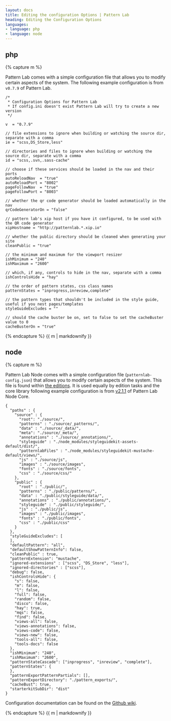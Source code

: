 ```yaml
---
layout: docs
title: Editing the configuration Options | Pattern Lab
heading: Editing the Configuration Options
languages:
- language: php
- language: node
---
```


<!--- start php -->

<div class="tabs__panel" id="php">
<h2 class="language-title">php</h2>

{% capture m %}

Pattern Lab comes with a simple configuration file that allows you to modify certain aspects of the system. The following example configuration is from `v0.7.9` of Pattern Lab.

```
/*
 * Configuration Options for Pattern Lab
 * If config.ini doesn't exist Pattern Lab will try to create a new version
 */

v  = "0.7.9"

// file extensions to ignore when building or watching the source dir, separate with a comma
ie = "scss,DS_Store,less"

// directories and files to ignore when building or watching the source dir, separate with a comma
id = "scss,.svn,.sass-cache"

// choose if these services should be loaded in the nav and their ports
autoReloadNav  = "true"
autoReloadPort = "8002"
pageFollowNav  = "true"
pageFollowPort = "8003"

// whether the qr code generator should be loaded automatically in the nav
qrCodeGeneratorOn = "false"

// pattern lab's xip host if you have it configured, to be used with the QR code generator
xipHostname = "http://patternlab.*.xip.io"

// whether the public directory should be cleaned when generating your site
cleanPublic = "true"

// the minimum and maximum for the viewport resizer
ishMinimum = "240"
ishMaximum = "2600"

// which, if any, controls to hide in the nav, separate with a comma
ishControlsHide = "hay"

// the order of pattern states, css class names
patternStates = "inprogress,inreview,complete"

// the pattern types that shouldn't be included in the style guide, useful if you nest pages/templates
styleGuideExcludes = ""

// should the cache buster be on, set to false to set the cacheBuster value to 0
cacheBusterOn = "true"
```

{% endcapture %}
{{ m | markdownify }}

</div>

<!--- end php -->


<!--- start node -->

<div class="tabs__panel" id="node">
<h2 class="language-title">node</h2>

{% capture m %}

Pattern Lab Node comes with a simple configuration file (`patternlab-config.json`) that allows you to modify certain aspects of the system. This file is found within [the editions](https://github.com/pattern-lab?utf8=%E2%9C%93&query=edition-node). It is used equally by edition tasks and the core library following example configuration is from [v2.1.1](https://github.com/pattern-lab/patternlab-node/releases/tag/v2.1.1) of Pattern Lab Node Core.

```
{
  "paths" : {
    "source" : {
      "root": "./source/",
      "patterns" : "./source/_patterns/",
      "data" : "./source/_data/",
      "meta": "./source/_meta/",
      "annotations" : "./source/_annotations/",
      "styleguide" : "./node_modules/styleguidekit-assets-default/dist/",
      "patternlabFiles" : "./node_modules/styleguidekit-mustache-default/views/",
      "js" : "./source/js",
      "images" : "./source/images",
      "fonts" : "./source/fonts",
      "css" : "./source/css/"
    },
    "public" : {
      "root" : "./public/",
      "patterns" : "./public/patterns/",
      "data" : "./public/styleguide/data/",
      "annotations" : "./public/annotations/",
      "styleguide" : "./public/styleguide/",
      "js" : "./public/js",
      "images" : "./public/images",
      "fonts" : "./public/fonts",
      "css" : "./public/css"
    }
  },
  "styleGuideExcludes": [
  ],
  "defaultPattern": "all",
  "defaultShowPatternInfo": false,
  "cleanPublic" : true,
  "patternExtension": "mustache",
  "ignored-extensions" : ["scss", "DS_Store", "less"],
  "ignored-directories" : ["scss"],
  "debug": false,
  "ishControlsHide": {
    "s": false,
    "m": false,
    "l": false,
    "full": false,
    "random": false,
    "disco": false,
    "hay": true,
    "mqs": false,
    "find": false,
    "views-all": false,
    "views-annotations": false,
    "views-code": false,
    "views-new": false,
    "tools-all": false,
    "tools-docs": false
  },
  "ishMinimum": "240",
  "ishMaximum": "2600",
  "patternStateCascade": ["inprogress", "inreview", "complete"],
  "patternStates": {
  },
  "patternExportPatternPartials": [],
  "patternExportDirectory": "./pattern_exports/",
  "cacheBust": true,
  "starterkitSubDir": "dist"
}
```

Configuration documentation can be found on the [Github wiki](https://github.com/pattern-lab/patternlab-node/wiki/Configuration).

{% endcapture %}
{{ m | markdownify }}

</div>

<!--- end node -->
